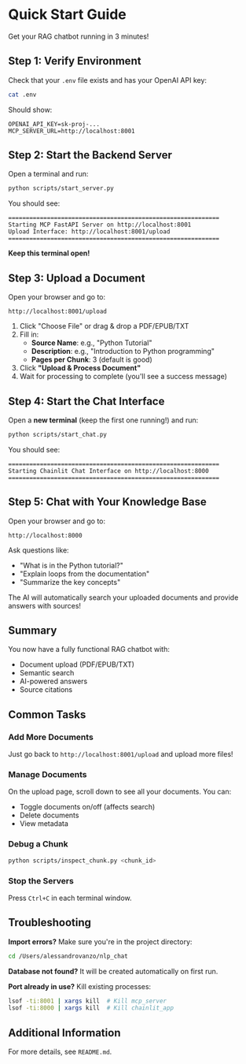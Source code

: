 # Quick Start Guide

Get your RAG chatbot running in 3 minutes!

## Step 1: Verify Environment

Check that your `.env` file exists and has your OpenAI API key:

```bash
cat .env
```

Should show:
```
OPENAI_API_KEY=sk-proj-...
MCP_SERVER_URL=http://localhost:8001
```

## Step 2: Start the Backend Server

Open a terminal and run:

```bash
python scripts/start_server.py
```

You should see:
```
============================================================
Starting MCP FastAPI Server on http://localhost:8001
Upload Interface: http://localhost:8001/upload
============================================================
```

**Keep this terminal open!**

## Step 3: Upload a Document

Open your browser and go to:
```
http://localhost:8001/upload
```

1. Click "Choose File" or drag & drop a PDF/EPUB/TXT
2. Fill in:
   - **Source Name**: e.g., "Python Tutorial"
   - **Description**: e.g., "Introduction to Python programming"
   - **Pages per Chunk**: 3 (default is good)
3. Click **"Upload & Process Document"**
4. Wait for processing to complete (you'll see a success message)

## Step 4: Start the Chat Interface

Open a **new terminal** (keep the first one running!) and run:

```bash
python scripts/start_chat.py
```

You should see:
```
============================================================
Starting Chainlit Chat Interface on http://localhost:8000
============================================================
```

## Step 5: Chat with Your Knowledge Base

Open your browser and go to:
```
http://localhost:8000
```

Ask questions like:
- "What is in the Python tutorial?"
- "Explain loops from the documentation"
- "Summarize the key concepts"

The AI will automatically search your uploaded documents and provide answers with sources!

## Summary

You now have a fully functional RAG chatbot with:
- Document upload (PDF/EPUB/TXT)
- Semantic search
- AI-powered answers
- Source citations

## Common Tasks

### Add More Documents
Just go back to `http://localhost:8001/upload` and upload more files!

### Manage Documents
On the upload page, scroll down to see all your documents. You can:
- Toggle documents on/off (affects search)
- Delete documents
- View metadata

### Debug a Chunk
```bash
python scripts/inspect_chunk.py <chunk_id>
```

### Stop the Servers
Press `Ctrl+C` in each terminal window.

## Troubleshooting

**Import errors?**
Make sure you're in the project directory:
```bash
cd /Users/alessandrovanzo/nlp_chat
```

**Database not found?**
It will be created automatically on first run.

**Port already in use?**
Kill existing processes:
```bash
lsof -ti:8001 | xargs kill  # Kill mcp_server
lsof -ti:8000 | xargs kill  # Kill chainlit_app
```

## Additional Information

For more details, see `README.md`.

